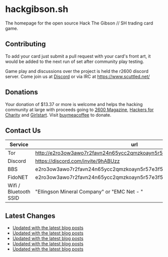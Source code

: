 # hackgibson.sh
The homepage for the open source Hack The Gibson // SH trading card game.


## Contributing

To add your card just submit a pull request with your card's front art, it would be added to the next run of set after community play testing.

Game play and discussions over the project is held the r2600 discord server. Come join us at [Discord](https://discord.com/invite/9hABUzz) or via IRC at https://www.scuttled.net/


## Donations

Your donation of $13.37 or more is welcome and helps the hacking community at large with proceeds going to [2600 Magazine](https://2600.com/), [Hackers for Charity](https://hackersforcharity.org) and [Girlstart](https://girlstart.org).  Visit [buymeacoffee](https://www.buymeacoffee.com/hackgibson.sh) to donate.


## Contact Us

Service | url
-|-
Tor | http://e2ro3ow3awo7r2favn24n65ycc2qmzkoayn5r57e3f56nvjwdcgg32ad.onion
Discord | https://discord.com/invite/9hABUzz
BBS | e2ro3ow3awo7r2favn24n65ycc2qmzkoayn5r57e3f56nvjwdcgg32ad.onion:23
FidoNET | e2ro3ow3awo7r2favn24n65ycc2qmzkoayn5r57e3f56nvjwdcgg32ad.onion:24554
Wifi / Bluetooth SSID | "Ellingson Mineral Company" or "EMC Net - <fidonet address>"

## Latest Changes
<!-- BLOG-POST-LIST:START -->
- [Updated with the latest blog posts](https://github.com/DFW2600/hackgibson.sh/commit/3b67b9ddcd60a0256596c3d0b73d66c3832aeddf)
- [Updated with the latest blog posts](https://github.com/DFW2600/hackgibson.sh/commit/0fdb8e90f3f83062c5156d61ebe0504fc56467bd)
- [Updated with the latest blog posts](https://github.com/DFW2600/hackgibson.sh/commit/0b075488dcac5ae23d34de87d153318b595211bc)
- [Updated with the latest blog posts](https://github.com/DFW2600/hackgibson.sh/commit/3eca371e5f1b5c0df99cc59c2d6f0ddf17b38c4f)
- [Updated with the latest blog posts](https://github.com/DFW2600/hackgibson.sh/commit/ed7e4c0c77d40eb237b57406a7524b3767c301cc)
<!-- BLOG-POST-LIST:END -->
